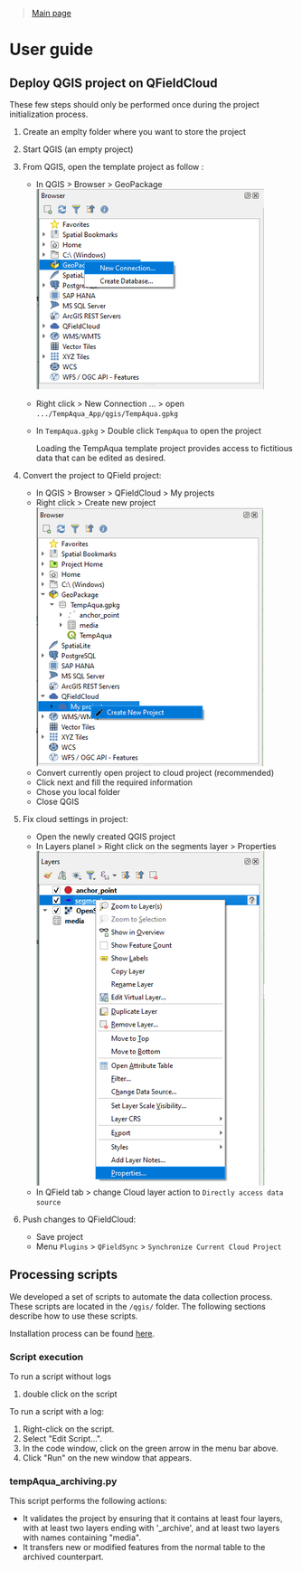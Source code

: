 
> [Main page](../README.md)

# User guide

## Deploy QGIS project on QFieldCloud

These few steps should only be performed once during the project initialization process.

1. Create an emplty folder where you want to store the project

2. Start QGIS (an empty project)

3. From QGIS, open the template project as follow : 
   
   - In QGIS > Browser > GeoPackage
     ![   ](doc/static/deploy_step3.png)
   
   - Right click > New Connection ... > open `.../TempAqua_App/qgis/TempAqua.gpkg`
   
   - In `TempAqua.gpkg` > Double click `TempAqua` to open the project
     
     Loading the TempAqua template project provides access to fictitious data that can be edited as desired.

4. Convert the project to QField project:
   
   - In QGIS > Browser > QFieldCloud > My projects
   - Right click > Create new project
     ![   ](doc/static/deploy_step4.png)
   - Convert currently open project to cloud project (recommended)
   - Click next and fill the required information
   - Chose you local folder
   - Close QGIS

5. Fix cloud settings in project:
   
   - Open the newly created QGIS project
   - In Layers planel > Right click on the segments layer > Properties 
        ![   ](doc/static/deploy_step5.png)
   - In QField tab > change Cloud layer action to `Directly access data source`

6. Push changes to QFieldCloud:
   
   - Save project
   - Menu `Plugins` > `QFieldSync` > `Synchronize Current Cloud Project`







## Processing scripts

We developed a set of scripts to automate the data collection process. These scripts are located in the `/qgis/` folder. The following sections describe how to use these scripts.

Installation process can be found [here](INSTALLATION.md).

### Script execution


To run a script without logs

1. double click on the script 

To run a script with a log:

1. Right-click on the script.
2. Select "Edit Script...".
3. In the code window, click on the green arrow in the menu bar above.
4. Click "Run" on the new window that appears.

### tempAqua_archiving.py

This script performs the following actions:

- It validates the project by ensuring that it contains at least four layers, with at least two layers ending with '_archive', and at least two layers with names containing "media".
- It transfers new or modified features from the normal table to the archived counterpart.